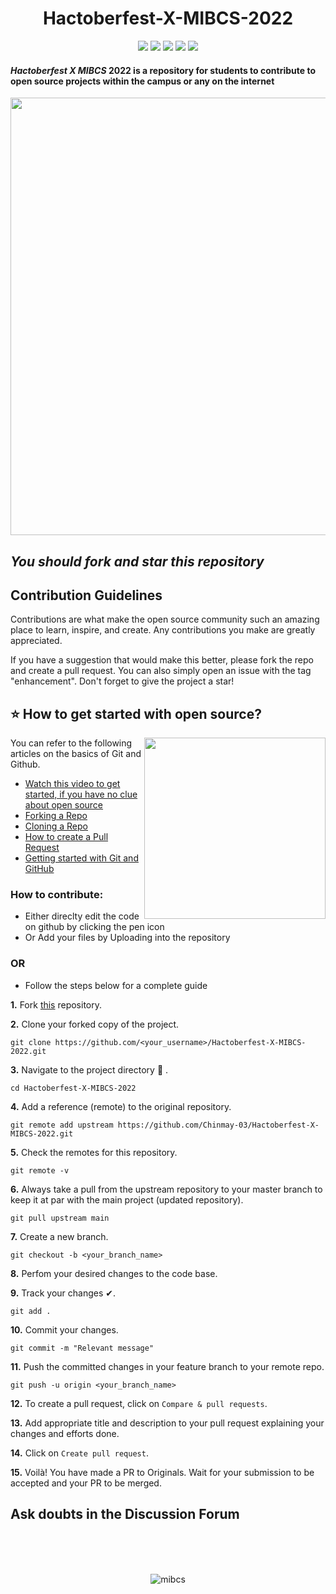 # <h1 align="center">**Hactoberfest-X-MIBCS-2022**</h1>
<p align="center">
    <img src="https://img.shields.io/github/issues/Chinmay-03/Hacktoberfest-X-MIBCS-2022">
    <img src="https://img.shields.io/github/issues-pr/Chinmay-03/Hacktoberfest-X-MIBCS-2022">
    <img src="https://img.shields.io/github/forks/Chinmay-03/Hacktoberfest-X-MIBCS-2022">
    <img src="https://img.shields.io/github/stars/Chinmay-03/Hacktoberfest-X-MIBCS-2022">
    <img src="https://img.shields.io/github/license/Chinmay-03/Hacktoberfest-X-MIBCS-2022">
</p>

#### <p><i>Hactoberfest X MIBCS</i> 2022 is a repository for students to contribute to open source projects within the campus or any on the internet</p>
<p align="center">
<img src="https://i.imgur.com/7RF1r8Y.png" width=600" height="700" align="center">
</p>

## <p><i> You should fork and star this repository</i></p>
##  Contribution Guidelines 
Contributions are what make the open source community such an amazing place to learn, inspire, and create. Any contributions you make are greatly appreciated.

If you have a suggestion that would make this better, please fork the repo and create a pull request. You can also simply open an issue with the tag "enhancement". Don't forget to give the project a star! 

## ⭐ How to get started with open source?
<img src="https://github.com/Vi1234sh12/Face-X/blob/master/.github/Assests/isometric.png" height="290px" align="right"/>

You can refer to the following articles on the basics of Git and Github.

- [Watch this video to get started, if you have no clue about open source](https://youtu.be/SYtPC9tHYyQ)
- [Forking a Repo](https://help.github.com/en/github/getting-started-with-github/fork-a-repo)
- [Cloning a Repo](https://help.github.com/en/desktop/contributing-to-projects/creating-a-pull-request)
- [How to create a Pull Request](https://opensource.com/article/19/7/create-pull-request-github)
- [Getting started with Git and GitHub](https://towardsdatascience.com/getting-started-with-git-and-github-6fcd0f2d4ac6)

### How to contribute:
 - Either direclty edit the code on github by clicking the pen icon
 - Or Add your files by Uploading into the repository
 ### OR
 - Follow the steps below for a complete guide


**1.**  Fork [this](https://github.com/Chinmay-03/Hactoberfest-X-MIBCS-2022) repository.


**2.**  Clone your forked copy of the project.

```
git clone https://github.com/<your_username>/Hactoberfest-X-MIBCS-2022.git
```

**3.** Navigate to the project directory :file_folder: .

```
cd Hactoberfest-X-MIBCS-2022
```

**4.** Add a reference (remote) to the original repository.

```
git remote add upstream https://github.com/Chinmay-03/Hactoberfest-X-MIBCS-2022.git
```

**5.** Check the remotes for this repository.

```
git remote -v
```

**6.** Always take a pull from the upstream repository to your master branch to keep it at par with the main project (updated repository).

```
git pull upstream main
```

**7.** Create a new branch.

```
git checkout -b <your_branch_name>
```

**8.** Perfom your desired changes to the code base.

**9.** Track your changes ✔. 

```
git add . 
```

**10.** Commit your changes.

```
git commit -m "Relevant message"
```

**11.** Push the committed changes in your feature branch to your remote repo.

```
git push -u origin <your_branch_name>
```

**12.** To create a pull request, click on `Compare & pull requests`.

**13.** Add appropriate title and description to your pull request explaining your changes and efforts done.

**14.** Click on `Create pull request`.


**15.** Voilà! You have made a PR to Originals. Wait for your submission to be accepted and your PR to be merged.
                                
## Ask doubts in the Discussion Forum

</br>
</br>
</br>

<p align="center">
<img src="https://user-images.githubusercontent.com/102941004/194735712-1b18214c-a933-4a52-bde6-9953c0214e02.jpg"  align="center" alt="mibcs">
</p>

